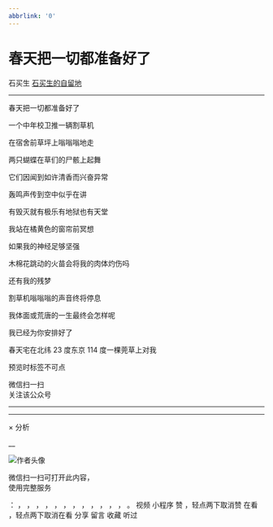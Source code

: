```yaml
---
abbrlink: '0'
---
```

#  春天把一切都准备好了

石买生  [ 石买生的自留地 ](javascript:void\(0\);)

__ _ _ _ _

春天把一切都准备好了

一个中年校卫推一辆割草机

在宿舍前草坪上嗡嗡嗡地走

两只蝴蝶在草们的尸骸上起舞

它们因闻到如许清香而兴奋异常

轰鸣声传到空中似乎在讲

有毁灭就有极乐有地狱也有天堂

我站在橘黄色的窗帘前冥想

如果我的神经足够坚强

木棉花跳动的火苗会将我的肉体灼伤吗

还有我的残梦

割草机嗡嗡嗡的声音终将停息

我体面或荒唐的一生最终会怎样呢

我已经为你安排好了

春天宅在北纬  23  度东京  114  度一棵莞草上对我

  

预览时标签不可点

微信扫一扫  
关注该公众号





****



****



×  分析

__

![作者头像](http://mmbiz.qpic.cn/mmbiz_png/hVNLue76EhibricgkQZeT964ria54dgJkqVBX9ibyvn7PmGOltlupHdVshOibeQZDSypqiaIBNKdw8cwXfXfBZkPVgVg/0?wx_fmt=png)

微信扫一扫可打开此内容，  
使用完整服务

：  ，  ，  ，  ，  ，  ，  ，  ，  ，  ，  ，  ，  。  视频  小程序  赞  ，轻点两下取消赞  在看  ，轻点两下取消在看
分享  留言  收藏  听过

